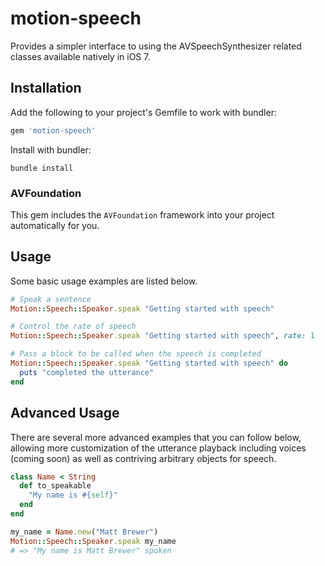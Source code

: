 # motion-speech
Provides a simpler interface to using the AVSpeechSynthesizer related classes available natively in iOS 7.

## Installation

Add the following to your project's Gemfile to work with bundler:

```ruby
gem 'motion-speech'
```

Install with bundler:

```shell
bundle install
```

### AVFoundation
This gem includes the `AVFoundation` framework into your project automatically for you.

## Usage
Some basic usage examples are listed below.

```ruby
# Speak a sentence
Motion::Speech::Speaker.speak "Getting started with speech"

# Control the rate of speech
Motion::Speech::Speaker.speak "Getting started with speech", rate: 1

# Pass a block to be called when the speech is completed
Motion::Speech::Speaker.speak "Getting started with speech" do
  puts "completed the utterance"
end
```

## Advanced Usage
There are several more advanced examples that you can follow below, allowing more customization of the utterance playback including voices (coming soon) as well as contriving arbitrary objects for speech.

```ruby
class Name < String
  def to_speakable
    "My name is #{self}"
  end
end

my_name = Name.new("Matt Brewer")
Motion::Speech::Speaker.speak my_name
# => "My name is Matt Brewer" spoken
```
